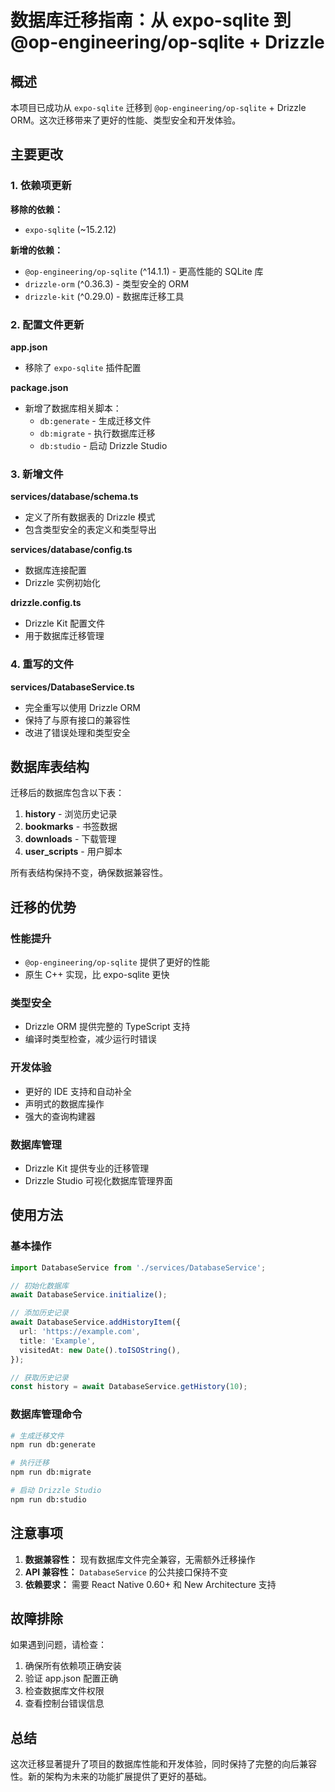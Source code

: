 # 数据库迁移指南：从 expo-sqlite 到 @op-engineering/op-sqlite + Drizzle

## 概述

本项目已成功从 `expo-sqlite` 迁移到 `@op-engineering/op-sqlite` + Drizzle ORM。这次迁移带来了更好的性能、类型安全和开发体验。

## 主要更改

### 1. 依赖项更新

**移除的依赖：**
- `expo-sqlite` (~15.2.12)

**新增的依赖：**
- `@op-engineering/op-sqlite` (^14.1.1) - 更高性能的 SQLite 库
- `drizzle-orm` (^0.36.3) - 类型安全的 ORM
- `drizzle-kit` (^0.29.0) - 数据库迁移工具

### 2. 配置文件更新

**app.json**
- 移除了 `expo-sqlite` 插件配置

**package.json**
- 新增了数据库相关脚本：
  - `db:generate` - 生成迁移文件
  - `db:migrate` - 执行数据库迁移
  - `db:studio` - 启动 Drizzle Studio

### 3. 新增文件

**services/database/schema.ts**
- 定义了所有数据表的 Drizzle 模式
- 包含类型安全的表定义和类型导出

**services/database/config.ts**
- 数据库连接配置
- Drizzle 实例初始化

**drizzle.config.ts**
- Drizzle Kit 配置文件
- 用于数据库迁移管理

### 4. 重写的文件

**services/DatabaseService.ts**
- 完全重写以使用 Drizzle ORM
- 保持了与原有接口的兼容性
- 改进了错误处理和类型安全

## 数据库表结构

迁移后的数据库包含以下表：

1. **history** - 浏览历史记录
2. **bookmarks** - 书签数据
3. **downloads** - 下载管理
4. **user_scripts** - 用户脚本

所有表结构保持不变，确保数据兼容性。

## 迁移的优势

### 性能提升
- `@op-engineering/op-sqlite` 提供了更好的性能
- 原生 C++ 实现，比 expo-sqlite 更快

### 类型安全
- Drizzle ORM 提供完整的 TypeScript 支持
- 编译时类型检查，减少运行时错误

### 开发体验
- 更好的 IDE 支持和自动补全
- 声明式的数据库操作
- 强大的查询构建器

### 数据库管理
- Drizzle Kit 提供专业的迁移管理
- Drizzle Studio 可视化数据库管理界面

## 使用方法

### 基本操作
```typescript
import DatabaseService from './services/DatabaseService';

// 初始化数据库
await DatabaseService.initialize();

// 添加历史记录
await DatabaseService.addHistoryItem({
  url: 'https://example.com',
  title: 'Example',
  visitedAt: new Date().toISOString(),
});

// 获取历史记录
const history = await DatabaseService.getHistory(10);
```

### 数据库管理命令

```bash
# 生成迁移文件
npm run db:generate

# 执行迁移
npm run db:migrate

# 启动 Drizzle Studio
npm run db:studio
```

## 注意事项

1. **数据兼容性：** 现有数据库文件完全兼容，无需额外迁移操作
2. **API 兼容性：** `DatabaseService` 的公共接口保持不变
3. **依赖要求：** 需要 React Native 0.60+ 和 New Architecture 支持

## 故障排除

如果遇到问题，请检查：

1. 确保所有依赖项正确安装
2. 验证 app.json 配置正确
3. 检查数据库文件权限
4. 查看控制台错误信息

## 总结

这次迁移显著提升了项目的数据库性能和开发体验，同时保持了完整的向后兼容性。新的架构为未来的功能扩展提供了更好的基础。 